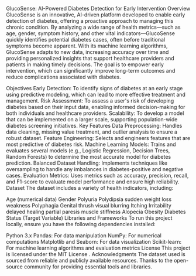 GlucoSense: AI-Powered Diabetes Detection for Early Intervention
Overview
GlucoSense is an innovative, AI-driven platform developed to enable early detection of diabetes, offering a proactive approach to managing this chronic condition. By analyzing a wide range of health metrics—such as age, gender, symptom history, and other vital indicators—GlucoSense quickly identifies potential diabetes cases, often before traditional symptoms become apparent. With its machine learning algorithms, GlucoSense adapts to new data, increasing accuracy over time and providing personalized insights that support healthcare providers and patients in making timely decisions. The goal is to empower early intervention, which can significantly improve long-term outcomes and reduce complications associated with diabetes.

Objectives
Early Detection: To identify signs of diabetes at an early stage using predictive modeling, which can lead to more effective treatment and management.
Risk Assessment: To assess a user's risk of developing diabetes based on their input data, enabling informed decision-making for both individuals and healthcare providers.
Scalability: To develop a model that can be implemented on a larger scale, supporting population-wide diabetes screening initiatives.
Key Features
Data Preprocessing: Handles data cleaning, missing value treatment, and outlier analysis to ensure a robust dataset.
Feature Engineering: Selects and engineers features that are most predictive of diabetes risk.
Machine Learning Models: Trains and evaluates several models (e.g., Logistic Regression, Decision Trees, Random Forests) to determine the most accurate model for diabetes prediction.
Balanced Dataset Handling: Implements techniques like oversampling to handle any imbalances in diabetes-positive and negative cases.
Evaluation Metrics: Uses metrics such as accuracy, precision, recall, and F1-score to evaluate model performance and ensure high reliability.
Dataset
The dataset includes a variety of health indicators, including:

Age (numerical data)
Gender
Polyuria
Polydipsia
sudden weight loss
weakness
Polyphagia
Genital thrush
visual blurring
Itching
Irritability
delayed healing
partial paresis
muscle stiffness
Alopecia
Obesity
Diabetes Status (Target Variable)
Libraries and Frameworks
To run this project locally, ensure you have the following dependencies installed:

Python 3.x
Pandas: For data manipulation
NumPy: For numerical computations
Matplotlib and Seaborn: For data visualization
Scikit-learn: For machine learning algorithms and evaluation metrics
License
This project is licensed under the MIT License .
Acknowledgments
The dataset used is sourced from reliable and publicly available resources.
Thanks to the open-source community for providing essential tools and libraries.
